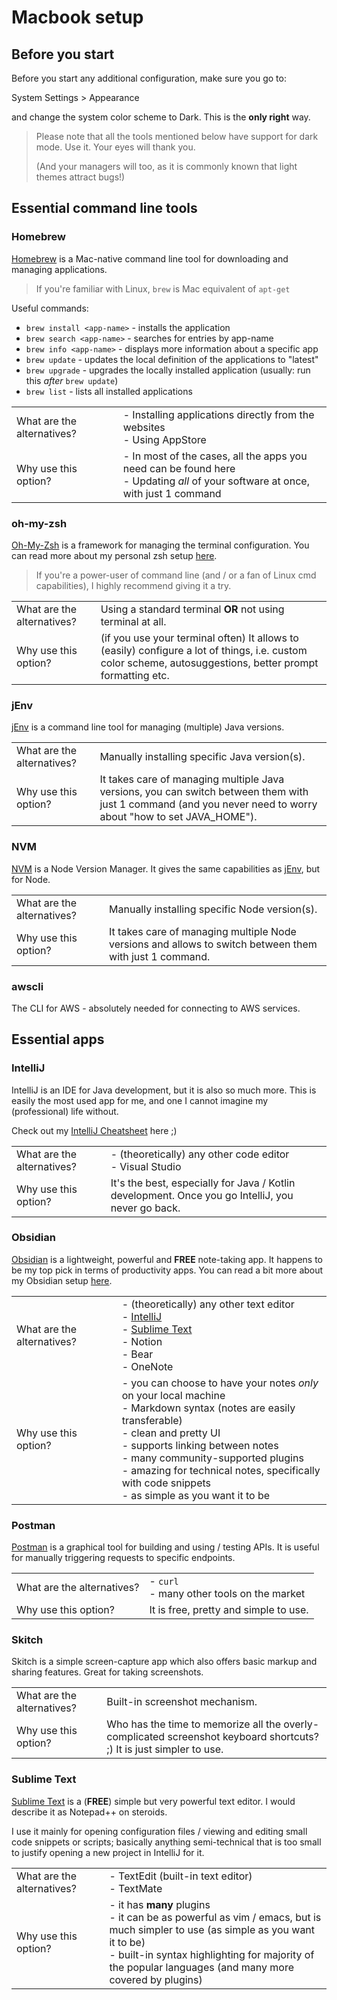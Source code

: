 # Macbook setup

## Before you start

Before you start any additional configuration, make sure you go to:

System Settings > Appearance 

and change the system color scheme to Dark. This is the **only right** way.

> Please note that all the tools mentioned below have support for dark mode. Use it. Your eyes will thank you.
> 
> (And your managers will too, as it is commonly known that light themes attract bugs!)

## Essential command line tools

### Homebrew

[Homebrew](https://brew.sh) is a Mac-native command line tool for downloading and managing applications.

> If you're familiar with Linux, `brew` is Mac equivalent of `apt-get`

Useful commands:

- `brew install <app-name>` - installs the application
- `brew search <app-name>` - searches for entries by app-name
- `brew info <app-name>` - displays more information about a specific app
- `brew update` - updates the local definition of the applications to "latest"
- `brew upgrade` - upgrades the locally installed application (usually: run this *after* `brew update`)
- `brew list` - lists all installed applications

|                            |                                                                                                                                     |
|----------------------------|-------------------------------------------------------------------------------------------------------------------------------------|
| What are the alternatives? | - Installing applications directly from the websites <br/> - Using AppStore                                                         |
| Why use this option?       | - In most of the cases, all the apps you need can be found here<br/> - Updating *all* of your software at once, with just 1 command |

### oh-my-zsh

[Oh-My-Zsh](https://ohmyz.sh) is a framework for managing the terminal configuration. You can read more about my personal zsh setup [here](terminal-setup.md).

> If you're a power-user of command line (and / or a fan of Linux cmd capabilities), I highly recommend giving it a try. 

|                            |                                                                                                                                                            |
|----------------------------|------------------------------------------------------------------------------------------------------------------------------------------------------------|
| What are the alternatives? | Using a standard terminal **OR** not using terminal at all.                                                                                                |
| Why use this option?       | (if you use your terminal often) It allows to (easily) configure a lot of things, i.e. custom color scheme, autosuggestions, better prompt formatting etc. |

### jEnv

[jEnv](https://www.jenv.be) is a command line tool for managing (multiple) Java versions.

|                            |                                                                                                                                                               |
|----------------------------|---------------------------------------------------------------------------------------------------------------------------------------------------------------|
| What are the alternatives? | Manually installing specific Java version(s).                                                                                                                 |
| Why use this option?       | It takes care of managing multiple Java versions, you can switch between them with just 1 command (and you never need to worry about "how to set JAVA_HOME"). |

### NVM

[NVM](https://collabnix.com/how-to-install-and-configure-nvm-on-mac-os/) is a Node Version Manager. It gives the same capabilities as [jEnv](#jenv), but for Node. 

|                            |                                                                                                         |
|----------------------------|---------------------------------------------------------------------------------------------------------|
| What are the alternatives? | Manually installing specific Node version(s).                                                           |
| Why use this option?       | It takes care of managing multiple Node versions and allows to switch between them with just 1 command. |

### awscli

The CLI for AWS - absolutely needed for connecting to AWS services.

## Essential apps

### IntelliJ

IntelliJ is an IDE for Java development, but it is also so much more. This is easily the most used app for me, and one I cannot imagine my (professional) life without.

Check out my [IntelliJ Cheatsheet](intellij-cheatsheet.md) here ;)

|                            |                                                                                                   |
|----------------------------|---------------------------------------------------------------------------------------------------|
| What are the alternatives? | - (theoretically) any other code editor<br/> - Visual Studio                                      |
| Why use this option?       | It's the best, especially for Java / Kotlin development. Once you go IntelliJ, you never go back. |

### Obsidian

[Obsidian](https://obsidian.md) is a lightweight, powerful and **FREE** note-taking app. It happens to be my top pick in terms of productivity apps. You can read a bit more about my Obsidian setup [here](obsidian-setup.md).

|                            |                                                                                                                                                                                                                                                                                                                                             |
|----------------------------|---------------------------------------------------------------------------------------------------------------------------------------------------------------------------------------------------------------------------------------------------------------------------------------------------------------------------------------------|
| What are the alternatives? | - (theoretically) any other text editor<br/> - [IntelliJ](#intellij) <br/> - [Sublime Text](#sublime-text) <br/> - Notion<br/> - Bear <br/> - OneNote                                                                                                                                                                                       | 
| Why use this option?       | - you can choose to have your notes *only* on your local machine<br/> - Markdown syntax (notes are easily transferable)<br/> - clean and pretty UI<br/> - supports linking between notes<br/> - many community-supported plugins<br/> - amazing for technical notes, specifically with code snippets <br/> - as simple as you want it to be |

### Postman

[Postman](https://www.postman.com) is a graphical tool for building and using / testing APIs. It is useful for manually triggering requests to specific endpoints.

|                            |                                                 |
|----------------------------|-------------------------------------------------|
| What are the alternatives? | - `curl` <br/> - many other tools on the market |
| Why use this option?       | It is free, pretty and simple to use.           |

### Skitch

Skitch is a simple screen-capture app which also offers basic markup and sharing features. Great for taking screenshots.

|                            |                                                                                                                      |
|----------------------------|----------------------------------------------------------------------------------------------------------------------|
| What are the alternatives? | Built-in screenshot mechanism.                                                                                       |
| Why use this option?       | Who has the time to memorize all the overly-complicated screenshot keyboard shortcuts? ;) It is just simpler to use. |

### Sublime Text

[Sublime Text](https://www.sublimetext.com) is a (**FREE**) simple but very powerful text editor. I would describe it as Notepad++ on steroids. 

I use it mainly for opening configuration files / viewing and editing small code snippets or scripts; basically anything semi-technical that is too small to justify opening a new project in IntelliJ for it. 

|                            |                                                                                                                                                                                                                                                 |
|----------------------------|-------------------------------------------------------------------------------------------------------------------------------------------------------------------------------------------------------------------------------------------------|
| What are the alternatives? | - TextEdit (built-in text editor)<br/> - TextMate<br/>                                                                                                                                                                                          |
| Why use this option?       | - it has **many** plugins<br/> - it can be as powerful as vim / emacs, but is much simpler to use (as simple as you want it to be)<br/> - built-in syntax highlighting for majority of the popular languages (and many more covered by plugins) |